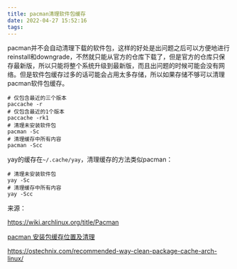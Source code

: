 ```yaml
---
title: pacman清理软件包缓存
date: 2022-04-27 15:52:16
tags:
---
```


pacman并不会自动清理下载的软件包，这样的好处是出问题之后可以方便地进行reinstall和downgrade，不然就只能从官方的仓库下载了，但是官方的仓库只保存最新版，所以只能将整个系统升级到最新版，而且出问题的时候可能会没有网络。但是软件包缓存过多的话可能会占用太多存储，所以如果存储不够可以清理pacman软件包缓存。

```shell
# 仅包含最近的三个版本
paccache -r
# 仅包含最近的1个版本
paccache -rk1
# 清理未安装软件包
pacman -Sc
# 清理缓存中所有内容
pacman -Scc
```

yay的缓存在`~/.cache/yay`，清理缓存的方法类似pacman：

```shell
# 清理未安装软件包
yay -Sc
# 清理缓存中所有内容
yay -Scc
```

来源：

<https://wiki.archlinux.org/title/Pacman>

[pacman 安装包缓存位置及清理](http://t.zoukankan.com/lif323-p-13970346.html)

<https://ostechnix.com/recommended-way-clean-package-cache-arch-linux/>
